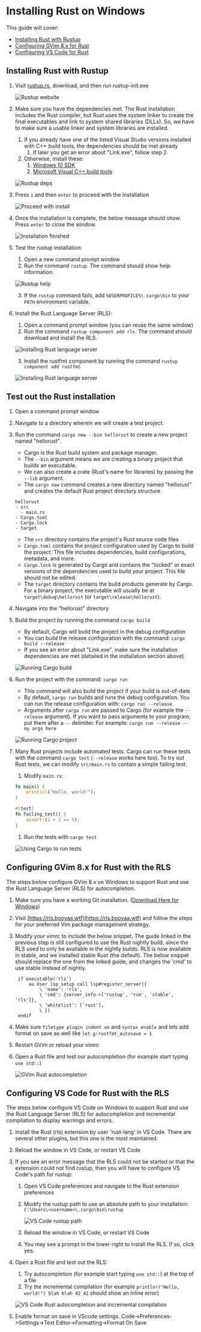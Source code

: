 # Installing Rust on Windows

This guide will cover:
  - [Installing Rust with Rustup](#installing-rust-with-rustup)
  - [Configuring GVim 8.x for Rust](#configuring-gvim-8x-for-rust-with-the-rls)
  - [Configuring VS Code for Rust](#configuring-vs-code-for-rust-with-the-rls)

## Installing Rust with Rustup

1. Visit [rustup.rs](https://rustup.rs), download, and then run rustup-init.exe

    ![Rustup website](./images/install/rustup.png)

2. Make sure you have the dependencies met. The Rust installation includes the Rust compiler, but Rust uses the system linker to create the final executables and link to system shared libraries (DLLs). So, we have to make sure a usable linker and system libraries are installed.
   1. If you already have one of the listed Visual Studio versions installed with C++ build tools, the dependencies should be met already
      1. If later you get an error about "Link.exe", follow step 2
   2. Otherwise, install these:
      1. [Windows 10 SDK](https://developer.microsoft.com/en-us/windows/downloads/windows-10-sdk)
      2. [Microsoft Visual C++ build tools](https://www.google.com/url?sa=t&rct=j&q=&esrc=s&source=web&cd=1&cad=rja&uact=8&ved=2ahUKEwj647KSzY_kAhXCPn0KHV5nC4IQFjAAegQIAhAB&url=https%3A%2F%2Fgo.microsoft.com%2Ffwlink%2F%3FLinkId%3D691126&usg=AOvVaw0geDw_h-TSCfzTMvYE2ZOw)

    ![Rustup deps](./images/install/rustup2.png)

3. Press `1` and then `enter` to proceed with the installation

    ![Proceed with install](./images/install/rustup3.png)

4. Once the installation is complete, the below message should show. Press `enter` to close the window.

    ![Installation finished](./images/install/rustup4.png)

5. Test the rustup installation:
   1. Open a new command prompt window
   2. Run the command `rustup`. The command should show help information.

    ![Rustup help](./images/install/rustuphelp.png)

   3. If the `rustup` command fails, add `%USERPROFILE%\.cargo\bin` to your `PATH` environment variable.

6. Install the Rust Language Server (RLS):
   1. Open a command prompt window (you can reuse the same window)
   2. Run the command `rustup component add rls`. The command should download and install the RLS.

    ![Installing Rust language server](./images/install/rustup5.png)

   3. Install the rustfmt component by running the command `rustup component add rustfmt`
   
    ![Installing Rust language server](./images/install/rustupfmt.png)

## Test out the Rust installation

1. Open a command prompt window
2. Navigate to a directory wherein we will create a test project.
3. Run the command `cargo new --bin hellorust` to create a new project named "hellorust".
   - Cargo is the Rust build system and package manager.
   - The `--bin` argument means we are creating a binary project that builds an executable.
   - We can also create a crate (Rust's name for libraries) by passing the `--lib` argument.
   - The `cargo new` command creates a new directory named "hellorust" and creates the default Rust project directory structure

    ```text
    hellorust
    - src
      - main.rs
    - Cargo.toml
    - Cargo.lock
    - target
    ```

    - The `src` directory contains the project's Rust source code files
    - `Cargo.toml` contains the project configuration used by Cargo to build the project. This file includes dependencies, build configurations, metadata, and more.
    - `Cargo.lock` is generated by Cargo and contains the "locked" or exact versions of the dependencies used to build your project. This file should not be edited.
    - The `target` directory contains the build products generate by Cargo. For a binary project, the executable will usually be at `target\debug\hellorust` (or `target\release\hellorust`).

4. Navigate into the "hellorust" directory
5. Build the project by running the command `cargo build`
    - By default, Cargo will build the project in the debug configuration
    - You can build the release configuration with the command: `cargo build --release`
    - If you see an error about "Link.exe", make sure the installation dependencies are met (detailed in the installation section above)

    ![Running Cargo build](./images/install/cargobuild.png)

6. Run the project with the command: `cargo run`
    - This command will also build the project if your build is out-of-date
    - By default, `cargo run` builds and runs the debug configuration. You can run the release configuration with: `cargo run --release`.
    - Arguments after `cargo run` are passed to Cargo (for example the `--release` argument). If you want to pass arguments to your program, put them after a `--` delimiter. For example: `cargo run --release -- my args here`

    ![Running Cargo project](./images/install/cargorun.png)

7. Many Rust projects include automated tests. Cargo can run these tests with the command `cargo test` (`--release` works here too). To try out Rust tests, we can modify `src/main.rs` to contain a simple failing test:
   1. Modify `main.rs`:
   ```rust
   fn main() {
       println!("Hello, world!");
   }

   #[test]
   fn failing_test() {
       assert!(2 + 2 == 5);
   }
   ```
   1. Run the tests with `cargo test`

    ![Using Cargo to run tests](./images/install/cargotest.png)

## Configuring GVim 8.x for Rust with the RLS
The steps below configure GVim 8.x on Windows to support Rust and use the Rust Language Server (RLS) for autocompletion.

1. Make sure you have a working Git installation. ([Download Here for Windows](https://git-scm.com/download/win))
2. Visit [https://rls.booyaa.wtf](https://rls.booyaa.wtf) and follow the steps for your preferred Vim package management strategy.
3. Modify your vimrc to include the below snippet. The guide linked in the previous step is still configured to use the Rust nightly build, since the RLS used to only be available in the nightly builds. RLS is now available in stable, and we installed stable Rust (the default). The below snippet should replace the one from the linked guide, and changes the 'cmd' to use stable instead of nightly.
   
   ```text
    if executable('rls')
        au User lsp_setup call lsp#register_server({
            \ 'name': 'rls',
            \ 'cmd': {server_info->['rustup', 'run', 'stable', 'rls']},
            \ 'whitelist': ['rust'],
            \ })
    endif
   ```
4. Make sure `filetype plugin indent on` and `syntax enable` and lets add format on save as well like `let g:rustfmt_autosave = 1`
5. Restart GVim or reload your vimrc
6. Open a Rust file and test our autocompletion (for example start typing `use std::`)

    ![GVim Rust autocompletion](./images/install/gvimrls.png)

## Configuring VS Code for Rust with the RLS
The steps below configure VS Code on Windows to support Rust and use the Rust Language Server (RLS) for autocompletion and incremental compilation to display warnings and errors.

1. Install the Rust (rls) extension by user 'rust-lang' in VS Code. There are several other plugins, but this one is the most maintained.
2. Reload the window in VS Code, or restart VS Code
3. If you see an error message that the RLS could not be started or that the extension could not find rustup, then you will have to configure VS Code's path for rustup:
   1. Open VS Code preferences and navigate to the Rust extension preferences
   2. Modify the rustup path to use an absolute path to your installation: `C:\Users\<username>\.cargo\bin\rustup`

        ![VS Code rustup path](./images/install/vscode_rust.png)

   3. Reload the window in VS Code, or restart VS Code
   4. You may see a prompt in the lower-right to install the RLS. If so, click yes.

4. Open a Rust file and test out the RLS:
   1. Try autocompletion (for example start typing `use std::`) at the top of a file
   2. Try the incremental compilation (for example `println!("Hello, world!") blah blah 42 42` should show an inline error)
   
    ![VS Code Rust autocompletion and incremental compilation](./images/install/vscode_rust2.png)

5.  Enable format on save in VScode settings. Code->Preferences->Settings->Text Editor->Formatting->Format On Save
